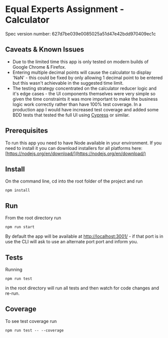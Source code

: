 # Equal Experts Assignment - Calculator

Spec version number: 627d7be039e0085025a51d47e42bdd970409ec1c

## Caveats & Known Issues

- Due to the limited time this app is only tested on modern builds of Google Chrome & Firefox.
- Entering multiple decimal points will cause the calculator to display 'NaN' - this could be fixed by only allowing 1 decimal point to be entered but this wasn't achievable in the suggested time limit.
- The testing strategy concentrated on the calculator reducer logic and it's edge cases - the UI components themselves were very simple so given the time constraints it was more important to make the business logic work correctly rather than have 100% test coverage. In a production app I would have increased test coverage and added some BDD tests that tested the full UI using [Cypress](https://www.cypress.io/) or similar.

## Prerequisites

To run this app you need to have Node available in your environment.
If you need to install it you can download installers for all platforms here: [https://nodejs.org/en/download/](https://nodejs.org/en/download/)

## Install

On the command line, cd into the root folder of the project and run

```
npm install
```

## Run

From the root directory run

```
npm run start
```

By default the app will be available at [http://localhost:3001/](http://localhost:3001/) - if that port is in use the CLI will ask to use an alternate port port and inform you.

## Tests

Running

```
npm run test
```

in the root directory will run all tests and then watch for code changes and re-run.

## Coverage

To see test coverage run

```
npm run test -- --coverage
```